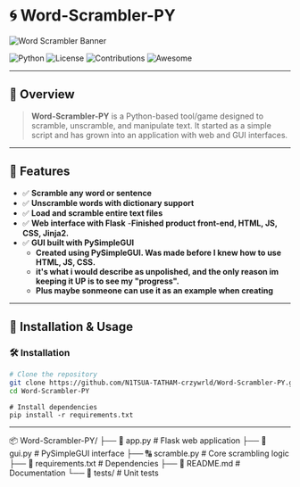 # 🌀 Word-Scrambler-PY 

![Word Scrambler Banner](https://via.placeholder.com/1000x400.png?text=Word+Scrambler+Banner)

![Python](https://img.shields.io/badge/Python-3.x-blue?style=for-the-badge)
![License](https://img.shields.io/badge/License-MIT-green?style=for-the-badge)
![Contributions](https://img.shields.io/badge/Contributions-Welcome-brightgreen?style=for-the-badge)
![Awesome](https://img.shields.io/badge/Awesome-100%25-purple?style=for-the-badge)

---

## 📌 Overview

> **Word-Scrambler-PY** is a Python-based tool/game designed to scramble, unscramble, and manipulate text. It started as a simple script and has grown into an application with web and GUI interfaces.

---

## 🌟 Features

- ✅ **Scramble any word or sentence**
- ✅ **Unscramble words with dictionary support**
- ✅ **Load and scramble entire text files**
- ✅ **Web interface with Flask**
  -**Finished product front-end, HTML, JS, CSS, Jinja2.**
- ✅ **GUI built with PySimpleGUI**
  - **Created using PySimpleGUI. Was made before I knew how to use HTML, JS, CSS.**  
  - **it's what i would describe as unpolished, and the only reason im keeping it UP is to see my "progress".**  
  - **Plus maybe sonmeone can use it as an example when creating** 
---

## 🚀 Installation & Usage

### 🛠 Installation
```bash
# Clone the repository
git clone https://github.com/N1TSUA-TATHAM-crzywrld/Word-Scrambler-PY.git
cd Word-Scrambler-PY
```
```
# Install dependencies
pip install -r requirements.txt
```
---

📦 Word-Scrambler-PY/
├── 📂 app.py          # Flask web application
├── 🎨 gui.py          # PySimpleGUI interface
├── 🔠 scramble.py     # Core scrambling logic
├── 📜 requirements.txt # Dependencies
├── 📖 README.md       # Documentation
└── 🧪 tests/          # Unit tests

